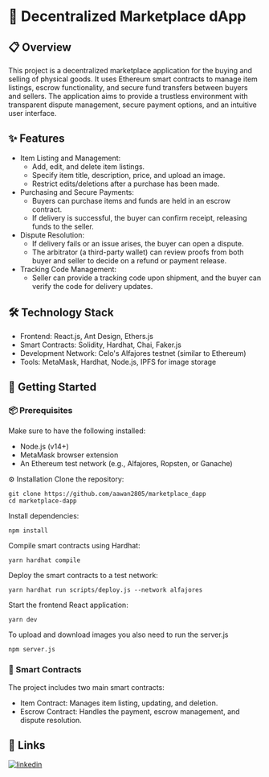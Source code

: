 # 🛒 Decentralized Marketplace dApp
## 📋 Overview
This project is a decentralized marketplace application for the buying and selling of physical goods. It uses Ethereum smart contracts to manage item listings, escrow functionality, and secure fund transfers between buyers and sellers. The application aims to provide a trustless environment with transparent dispute management, secure payment options, and an intuitive user interface.

## ✨ Features
- Item Listing and Management:
  - Add, edit, and delete item listings.
  - Specify item title, description, price, and upload an image.
  - Restrict edits/deletions after a purchase has been made.
- Purchasing and Secure Payments:
  - Buyers can purchase items and funds are held in an escrow contract.
  - If delivery is successful, the buyer can confirm receipt, releasing funds to the seller.
- Dispute Resolution:
  - If delivery fails or an issue arises, the buyer can open a dispute.
  - The arbitrator (a third-party wallet) can review proofs from both buyer and seller to decide on a refund or payment release.
- Tracking Code Management:
  - Seller can provide a tracking code upon shipment, and the buyer can verify the code for delivery updates.
  
## 🛠️ Technology Stack
- Frontend: React.js, Ant Design, Ethers.js
- Smart Contracts: Solidity, Hardhat, Chai, Faker.js
- Development Network: Celo's Alfajores testnet (similar to Ethereum)
- Tools: MetaMask, Hardhat, Node.js, IPFS for image storage

## 🚀 Getting Started
### 📦 Prerequisites
Make sure to have the following installed:
- Node.js (v14+)
- MetaMask browser extension
- An Ethereum test network (e.g., Alfajores, Ropsten, or Ganache)

⚙️ Installation
Clone the repository:
```
git clone https://github.com/aawan2805/marketplace_dapp
cd marketplace-dapp
```

Install dependencies:

```
npm install
```
Compile smart contracts using Hardhat:

```
yarn hardhat compile
```

Deploy the smart contracts to a test network:

```
yarn hardhat run scripts/deploy.js --network alfajores
```

Start the frontend React application:
```
yarn dev
```

To upload and download images you also need to run the server.js
```
npm server.js
```

### 📜 Smart Contracts
The project includes two main smart contracts:

- Item Contract: Manages item listing, updating, and deletion.
- Escrow Contract: Handles the payment, escrow management, and dispute resolution.


## 🔗 Links
[![linkedin](https://img.shields.io/badge/linkedin-0A66C2?style=for-the-badge&logo=linkedin&logoColor=white)](https://www.linkedin.com/in/abdullah-bashir-yasmin-719a1b111)

